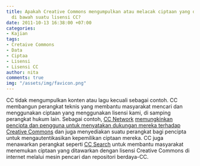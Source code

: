 ```yaml
---
title: Apakah Creative Commons mengumpulkan atau melacak ciptaan yang dilisensikan
  di bawah suatu lisensi CC?
date: 2011-10-13 16:38:00 +07:00
categories:
- Kajian
tags:
- Cretaive Commons
- Data
- Ciptaa
- Lisensi
- Lisensi CC
author: nita
comments: true
img: "/assets/img/favicon.png"
---
```


CC tidak mengumpulkan konten atau lagu kecuali sebagai contoh. CC membangun perangkat teknis yang membantu masyarakat mencari dan menggunakan ciptaan yang menggunakan lisensi kami, di samping perangkat hukum lain. Sebagai contoh, [CC Network](https://creativecommons.net/) [memungkinkan pencipta dan pengguna untuk menyatakan dukungan mereka terhadap Creative Commons](http://creativecommons.org/weblog/entry/10043) dan juga menyediakan suatu perangkat bagi pencipta untuk mengautentikasikan kepemilikan ciptaan mereka. CC juga menawarkan perangkat seperti [CC Search](http://search.creativecommons.org/) untuk membantu masyarakat menemukan ciptaan yang ditawarkan dengan lisensi Creative Commons di internet melalui mesin pencari dan repositori berdaya-CC.
